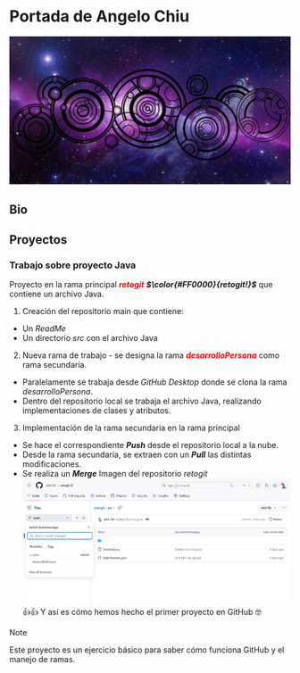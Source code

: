 # Portada de Angelo Chiu
![Imagen de Portada](recursos/timey_wimey.jpg)
## Bio
## Proyectos
### Trabajo sobre proyecto Java
Proyecto en la rama principal ***<text style="color: red">retogit</text>*** ***$\color{#FF0000}{retogit!}$*** que contiene un archivo Java.
1) Creación del repositorio main que contiene:
  - Un *ReadMe*
  - Un directorio *src* con el archivo Java
2) Nueva rama de trabajo - se designa la rama ***<text style="color:red">desarrolloPersona</text>*** como rama secundaria.
  - Paralelamente se trabaja desde *GitHub Desktop* donde se clona la rama *desarrolloPersona*.
  - Dentro del repositorio local se trabaja el archivo Java, realizando implementaciones de clases y atributos.
3) Implementación de la rama secundaria en la rama principal
  - Se hace el correspondiente ***Push*** desde el repositorio local a la nube.
  - Desde la rama secundaria, se extraen con un ***Pull*** las distintas modificaciones.
  - Se realiza un ***Merge***
Imagen del repositorio *retogit* ![Imagen](recursos/img_retogit.png)
👍👍 Y así es cómo hemos hecho el primer proyecto en GitHub 🤓

>[!NOTE]
Este proyecto es un ejercicio básico para saber cómo funciona GitHub y el manejo de ramas. 
